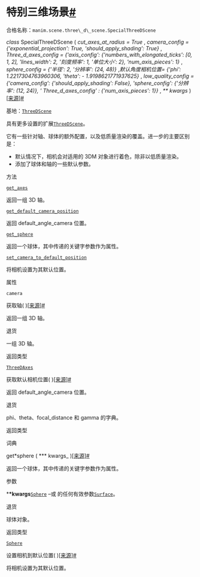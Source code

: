 # 特别三维场景[#](#specialthreedscene "此标题的固定链接")

合格名称：`manim.scene.three\_d\_scene.SpecialThreeDScene`

_class_ SpecialThreeDScene ( _cut_axes_at_radius = True_ , _camera_config = {'exponential_projection': True, 'should_apply_shading': True}_ , _Three_d_axes_config = {'axis_config': {'numbers_with_elongated_ticks': \[0, 1, 2\], 'lines_width': 2, '刻度频率': 1, '单位大小': 2}, 'num_axis_pieces': 1}_ , _sphere_config = {'半径': 2, '分辨率': (24, 48)}_ ,_默认角度相机位置= {'phi': 1.2217304763960306, 'theta': \- 1.9198621771937625}_ , _low_quality_config = {'camera_config': {'should_apply_shading': False}, 'sphere_config': {'分辨率': (12, 24)}, ' Three_d_axes_config' : {'num_axis_pieces': 1}}_ , _\*\* kwargs_ )[\[来源\]](../_modules/manim/scene/three_d_scene.html#SpecialThreeDScene)[#](#manim.scene.three_d_scene.SpecialThreeDScene "此定义的固定链接")

基地：[`ThreeDScene`](manim.scene.three_d_scene.ThreeDScene.html#manim.scene.three_d_scene.ThreeDScene "manim.scene. Three_d_scene.ThreeDScene")

具有更多设置的扩展[`ThreeDScene`](manim.scene.three_d_scene.ThreeDScene.html#manim.scene.three_d_scene.ThreeDScene "manim.scene. Three_d_scene.ThreeDScene")。

它有一些针对轴、球体的额外配置，以及低质量渲染的覆盖。进一步的主要区别是：

- 默认情况下，相机会对适用的 3DM 对象进行着色，除非以低质量渲染。
- 添加了球体和轴的一些默认参数。

方法

[`get_axes`](#manim.scene.three_d_scene.SpecialThreeDScene.get_axes "manim.scene. Three_d_scene.SpecialThreeDScene.get_axes")

返回一组 3D 轴。

[`get_default_camera_position`](#manim.scene.three_d_scene.SpecialThreeDScene.get_default_camera_position "manim.scene. Three_d_scene.SpecialThreeDScene.get_default_camera_position")

返回 default_angle_camera 位置。

[`get_sphere`](#manim.scene.three_d_scene.SpecialThreeDScene.get_sphere "manim.scene. Three_d_scene.SpecialThreeDScene.get_sphere")

返回一个球体，其中传递的关键字参数作为属性。

[`set_camera_to_default_position`](#manim.scene.three_d_scene.SpecialThreeDScene.set_camera_to_default_position "manim.scene. Three_d_scene.SpecialThreeDScene.set_camera_to_default_position")

将相机设置为其默认位置。

属性

`camera`

获取轴( )[\[来源\]](../_modules/manim/scene/three_d_scene.html#SpecialThreeDScene.get_axes)[#](#manim.scene.three_d_scene.SpecialThreeDScene.get_axes "此定义的固定链接")

返回一组 3D 轴。

退货

一组 3D 轴。

返回类型

[`ThreeDAxes`](manim.mobject.graphing.coordinate_systems.ThreeDAxes.html#manim.mobject.graphing.coordinate_systems.ThreeDAxes "manim.mobject.graphing.coordinate_systems.ThreeDAxes")

获取默认相机位置( )[\[来源\]](../_modules/manim/scene/three_d_scene.html#SpecialThreeDScene.get_default_camera_position)[#](#manim.scene.three_d_scene.SpecialThreeDScene.get_default_camera_position "此定义的固定链接")

返回 default_angle_camera 位置。

退货

phi、theta、focal_distance 和 gamma 的字典。

返回类型

词典

get*sphere ( *\*\* kwargs\_ )[\[来源\]](../_modules/manim/scene/three_d_scene.html#SpecialThreeDScene.get_sphere)[#](#manim.scene.three_d_scene.SpecialThreeDScene.get_sphere "此定义的固定链接")

返回一个球体，其中传递的关键字参数作为属性。

参数

\***\*kwargs**[`Sphere`](manim.mobject.three_d.three_dimensions.Sphere.html#manim.mobject.three_d.three_dimensions.Sphere "manim.mobject. Three_d. Three_dimensions.Sphere") –或 的任何有效参数[`Surface`](manim.mobject.three_d.three_dimensions.Surface.html#manim.mobject.three_d.three_dimensions.Surface "manim.mobject. Three_d. Three_dimensions.Surface")。

退货

球体对象。

返回类型

[`Sphere`](manim.mobject.three_d.three_dimensions.Sphere.html#manim.mobject.three_d.three_dimensions.Sphere "manim.mobject. Three_d. Three_dimensions.Sphere")

设置相机到默认位置( )[\[来源\]](../_modules/manim/scene/three_d_scene.html#SpecialThreeDScene.set_camera_to_default_position)[#](#manim.scene.three_d_scene.SpecialThreeDScene.set_camera_to_default_position "此定义的固定链接")

将相机设置为其默认位置。
